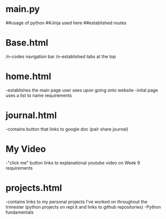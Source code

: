 # main.py
##usage of python
##Jinja used here
##established routes
# Base.html
  /n-codes navigation bar
  /n-established tabs at the top
# home.html
  -establishes the main page user sees upon going onto website
  -inital page uses a list to name requirements 
# journal.html
  -contains button that links to google doc (pair share journal)
# My Video
  -"click me" button links to explanational youtube video on Week 9 requirements
# projects.html
  -contains links to my personal projects I've worked on throughout the trimester (python projects on repl.it and links to github repositories)
  -Python fundamentals
